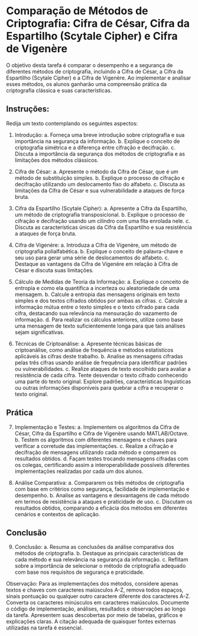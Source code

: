 # Comparação de Métodos de Criptografia: Cifra de César, Cifra da Espartilho (Scytale Cipher) e Cifra de Vigenère

O objetivo desta tarefa é comparar o desempenho e a segurança de diferentes métodos de criptografia, incluindo a Cifra de César, a Cifra da Espartilho (Scytale Cipher) e a Cifra de Vigenère. Ao implementar e analisar esses métodos, os alunos ganharão uma compreensão prática da criptografia clássica e suas características.

## Instruções:
Redija um texto contemplando os seguintes aspectos:

1. Introdução:
  a. Forneça uma breve introdução sobre criptografia e sua importância na segurança da informação.
  b. Explique o conceito de criptografia simétrica e a diferença entre cifração e decifração.
  c. Discuta a importância da segurança dos métodos de criptografia e as limitações dos métodos clássicos.

2. Cifra de César:
  a. Apresente o método da Cifra de César, que é um método de substituição simples.
  b. Explique o processo de cifração e decifração utilizando um deslocamento fixo do alfabeto.
  c. Discuta as limitações da Cifra de César e sua vulnerabilidade a ataques de força bruta.

3. Cifra da Espartilho (Scytale Cipher):
  a. Apresente a Cifra da Espartilho, um método de criptografia transposicional.
  b. Explique o processo de cifração e decifração usando um cilindro com uma fita enrolada nele.
  c. Discuta as características únicas da Cifra da Espartilho e sua resistência a ataques de força bruta.

4. Cifra de Vigenère:
  a. Introduza a Cifra de Vigenère, um método de criptografia polialfabética.
  b. Explique o conceito de palavra-chave e seu uso para gerar uma série de deslocamentos do alfabeto.
  c. Destaque as vantagens da Cifra de Vigenère em relação à Cifra de César e discuta suas limitações.

5. Cálculo de Medidas de Teoria da Informação:
  a. Explique o conceito de entropia e como ela quantifica a incerteza ou aleatoriedade de uma mensagem.
  b. Calcule a entropia das mensagens originais em texto simples e dos textos cifrados obtidos por ambas as cifras.
  c. Calcule a informação mútua entre o texto simples e o texto cifrado para cada cifra, destacando sua relevância na mensuração do vazamento de informação.
  d. Para realizar os cálculos anteriores, utilize como base uma mensagem de texto suficientemente longa para que tais análises sejam significativas.

6. Técnicas de Criptoanálise:
  a. Apresente técnicas básicas de criptoanálise, como análise de frequência e métodos estatísticos aplicáveis às cifras deste trabalho.
  b. Analise as mensagens cifradas pelas três cifras usando análise de frequência para identificar padrões ou vulnerabilidades.
  c. Realize ataques de texto escolhido para avaliar a resistência de cada cifra. Tente desvendar o texto cifrado conhecendo uma parte do texto original. Explore padrões, características linguísticas ou outras informações disponíveis para quebrar a cifra e recuperar o texto original.

## Prática

7. Implementação e Testes:
  a. Implementem os algoritmos da Cifra de César, Cifra da Espartilho e Cifra de Vigenère usando MATLAB/Octave.
  b. Testem os algoritmos com diferentes mensagens e chaves para verificar a corretude das implementações.
  c. Realize a cifração e decifração de mensagens utilizando cada método e comparem os resultados obtidos.
  d. Façam testes trocando mensagens cifradas com os colegas, certificando assim a interoperabilidade possíveis diferentes implementações realizadas por cada um dos alunos.

8. Análise Comparativa:
  a. Compararem os três métodos de criptografia com base em critérios como segurança, facilidade de implementação e desempenho.
  b. Analise as vantagens e desvantagens de cada método em termos de resistência a ataques e praticidade de uso.
  c. Discutam os resultados obtidos, comparando a eficácia dos métodos em diferentes cenários e contextos de aplicação.

## Conclusão

9. Conclusão:
  a. Resuma as conclusões da análise comparativa dos métodos de criptografia.
  b. Destaque as principais características de cada método e sua relevância na segurança da informação.
  c. Reflitam sobre a importância de selecionar o método de criptografia adequado com base nos requisitos de segurança e praticidade.

Observação: Para as implementações dos métodos, considere apenas textos e chaves com caracteres maiúsculos A-Z, remova todos espaços, sinais pontuação ou qualquer outro caractere diferente dos caracteres A-Z. Converta os caracteres minúsculos em caracteres maiúsculos. Documente o código de implementação, análises, resultados e observações ao longo da tarefa. Apresentem suas descobertas por meio de tabelas, gráficos e explicações claras. A citação adequada de quaisquer fontes externas utilizadas na tarefa é essencial.

